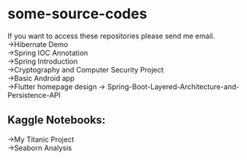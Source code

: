 # some-source-codes
If you want to access these repositories please send me email. </br>
->Hibernate Demo </br>
->Spring IOC Annotation </br>
->Spring Introduction </br>
->Cryptography and Computer Security Project  </br>
->Basic Android app </br>
->Flutter homepage design
-> Spring-Boot-Layered-Architecture-and-Persistence-API </br>
## Kaggle Notebooks: </br>
->My Titanic Project </br>
->Seaborn Analysis </br>
